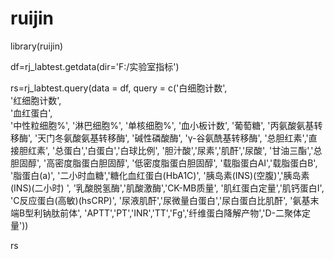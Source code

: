 # ruijin

library(ruijin)

df=rj_labtest.getdata(dir='F:/实验室指标')

rs=rj_labtest.query(data = df,
                 query = c('白细胞计数',                 
                           '红细胞计数',                           
                           '血红蛋白',                           
                           '中性粒细胞%',
                           '淋巴细胞%',
                           '单核细胞%',
                           '血小板计数',
                           '葡萄糖',
                           '丙氨酸氨基转移酶',
                           '天门冬氨酸氨基转移酶',
                           '碱性磷酸酶',
                           'γ-谷氨酰基转移酶',
                           '总胆红素','直接胆红素',
                           '总蛋白','白蛋白','白球比例',
                           '胆汁酸','尿素','肌酐','尿酸',
                           '甘油三酯','总胆固醇',
                           '高密度脂蛋白胆固醇',
                           '低密度脂蛋白胆固醇',
                           '载脂蛋白AI','载脂蛋白B',
                           '脂蛋白(a)',
                           '二小时血糖','糖化血红蛋白(HbA1C)',
                           '胰岛素(INS)(空腹)','胰岛素(INS)(二小时) ',
                           '乳酸脱氢酶','肌酸激酶','CK-MB质量',
                           '肌红蛋白定量','肌钙蛋白I',
                           'C反应蛋白(高敏)(hsCRP)',
                           '尿液肌酐','尿微量白蛋白','尿白蛋白比肌酐',
                           '氨基末端B型利钠肽前体',
                           'APTT','PT','INR','TT','Fg','纤维蛋白降解产物','D-二聚体定量'))
                        
rs
